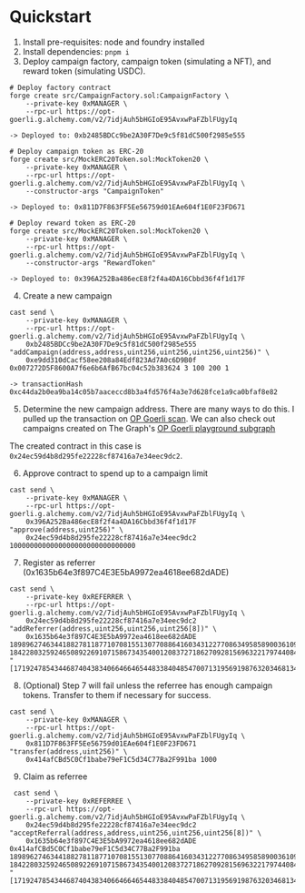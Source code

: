 # Quickstart
1. Install pre-requisites: node and foundry installed
2. Install dependencies: `pnpm i`
3. Deploy campaign factory, campaign token (simulating a NFT), and reward token (simulating USDC).
```
# Deploy factory contract
forge create src/CampaignFactory.sol:CampaignFactory \
    --private-key 0xMANAGER \
    --rpc-url https://opt-goerli.g.alchemy.com/v2/7idjAuh5bHGIoE95AvxwPaFZblFUgyIq

-> Deployed to: 0xb2485BDCc9be2A30F7De9c5f81dC500f2985e555

# Deploy campaign token as ERC-20
forge create src/MockERC20Token.sol:MockToken20 \
    --private-key 0xMANAGER \
    --rpc-url https://opt-goerli.g.alchemy.com/v2/7idjAuh5bHGIoE95AvxwPaFZblFUgyIq \
    --constructor-args "CampaignToken"

-> Deployed to: 0x811D7F863FF5Ee56759d01EAe604f1E0F23FD671

# Deploy reward token as ERC-20 
forge create src/MockERC20Token.sol:MockToken20 \
    --private-key 0xMANAGER \
    --rpc-url https://opt-goerli.g.alchemy.com/v2/7idjAuh5bHGIoE95AvxwPaFZblFUgyIq \
    --constructor-args "RewardToken"

-> Deployed to: 0x396A252Ba486ecE8f2f4a4DA16Cbbd36f4f1d17F
```

4. Create a new campaign
```
cast send \
    --private-key 0xMANAGER \
    --rpc-url https://opt-goerli.g.alchemy.com/v2/7idjAuh5bHGIoE95AvxwPaFZblFUgyIq \
    0xb2485BDCc9be2A30F7De9c5f81dC500f2985e555 "addCampaign(address,address,uint256,uint256,uint256,uint256)" \
    0xe9dd310dCacf58ee208a84Edf823Ad7A0c6D9B0f 0x007272D5F8600A7f6e6b6AfB67bc04c52b383624 3 100 200 1

-> transactionHash         0xc44da2b0ea9ba14c05b7aaceccd8b3a4fd576f4a3e7d628fce1a9ca0bfaf8e82
```

5. Determine the new campaign address. There are many ways to do this. I pulled up the transaction on [OP Goerli scan](https://goerli-optimism.etherscan.io/tx/0xc44da2b0ea9ba14c05b7aaceccd8b3a4fd576f4a3e7d628fce1a9ca0bfaf8e82#eventlog).
We can also check out campaigns created on The Graph's [OP Goerli playground subgraph](https://thegraph.com/studio/subgraph/refer-optimism-goerli/playground)

 The created contract in this case is `0x24ec59d4b8d295fe22228cf87416a7e34eec9dc2`.

6. Approve contract to spend up to a campaign limit
```
cast send \
    --private-key 0xMANAGER \
    --rpc-url https://opt-goerli.g.alchemy.com/v2/7idjAuh5bHGIoE95AvxwPaFZblFUgyIq \
    0x396A252Ba486ecE8f2f4a4DA16Cbbd36f4f1d17F "approve(address,uint256)" \
    0x24ec59d4b8d295fe22228cf87416a7e34eec9dc2 1000000000000000000000000000000
```

7. Register as referrer (0x1635b64e3f897C4E3E5bA9972ea4618ee682dADE)
```
cast send \
    --private-key 0xREFERRER \
    --rpc-url https://opt-goerli.g.alchemy.com/v2/7idjAuh5bHGIoE95AvxwPaFZblFUgyIq \
    0x24ec59d4b8d295fe22228cf87416a7e34eec9dc2 "addReferrer(address,uint256,uint256,uint256[8])" \
    0x1635b64e3f897C4E3E5bA9972ea4618ee682dADE 18989627463441882781187710708155130770886416034312277086349585890036109010582 18422803259246508922691071586734354001208372718627092815696322179744084458042 "[17192478543446874043834066466465448338404854700713195691987632034681344423485,17780063256866013600728194000792532517191122266230807369921032814895250301907,16772734351233397487761731073527626767027121057253619657309926772123162088049,11472537862669826663590713251996732998149964835478752161044642915074880447063,18612139412153099857171036756939226599961128219201026712472403426786386904346,17855721734339821581674594147806831926561167113212414554468281828857136426305,1694392938171240116948660117275822880134466545408202839849698568568866106253,10082090730963713555674199880905537398245287853500865418581064714899829109298]"
```

8. (Optional) Step 7 will fail unless the referree has enough campaign tokens. Transfer to them if necessary for success.
```
cast send \
    --private-key 0xMANAGER \
    --rpc-url https://opt-goerli.g.alchemy.com/v2/7idjAuh5bHGIoE95AvxwPaFZblFUgyIq \
    0x811D7F863FF5Ee56759d01EAe604f1E0F23FD671 "transfer(address,uint256)" \
    0x414afCBd5C0Cf1babe79eF1C5d34C77Ba2F991ba 1000
```

9. Claim as referree
```
 cast send \
    --private-key 0xREFERREE \
    --rpc-url https://opt-goerli.g.alchemy.com/v2/7idjAuh5bHGIoE95AvxwPaFZblFUgyIq \
    0x24ec59d4b8d295fe22228cf87416a7e34eec9dc2 "acceptReferral(address,address,uint256,uint256,uint256[8])" \
    0x1635b64e3f897C4E3E5bA9972ea4618ee682dADE 0x414afCBd5C0Cf1babe79eF1C5d34C77Ba2F991ba 18989627463441882781187710708155130770886416034312277086349585890036109010582 18422803259246508922691071586734354001208372718627092815696322179744084458042 "[17192478543446874043834066466465448338404854700713195691987632034681344423485,17780063256866013600728194000792532517191122266230807369921032814895250301907,16772734351233397487761731073527626767027121057253619657309926772123162088049,11472537862669826663590713251996732998149964835478752161044642915074880447063,18612139412153099857171036756939226599961128219201026712472403426786386904346,17855721734339821581674594147806831926561167113212414554468281828857136426305,1694392938171240116948660117275822880134466545408202839849698568568866106253,10082090730963713555674199880905537398245287853500865418581064714899829109298]"
```
